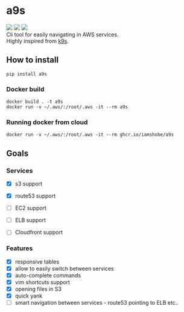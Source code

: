 # a9s

![](https://img.shields.io/github/v/release/IamShobe/a9s) ![](https://img.shields.io/github/workflow/status/IamShobe/a9s/Create%20and%20publish%20a%20Python%20package?label=pypi%20build) ![](https://img.shields.io/github/workflow/status/IamShobe/a9s/Create%20and%20publish%20a%20Docker%20image?label=docker%20build)  
Cli tool for easily navigating in AWS services.  
Highly inspired from [k9s](https://github.com/derailed/k9s). 


## How to install

```shell
pip install a9s
```

### Docker build

```shell
docker build . -t a9s
docker run -v ~/.aws/:/root/.aws -it --rm a9s
```

### Running docker from cloud

```shell
docker run -v ~/.aws/:/root/.aws -it --rm ghcr.io/iamshobe/a9s
```

## Goals

### Services
- [X] s3 support
- [X] route53 support
- [ ] EC2 support
- [ ] ELB support
- [ ] Cloudfront support


### Features
- [X] responsive tables
- [X] allow to easily switch between services
- [X] auto-complete commands
- [X] vim shortcuts support
- [X] opening files in S3
- [X] quick yank
- [ ] smart navigation between services - route53 pointing to ELB etc..
